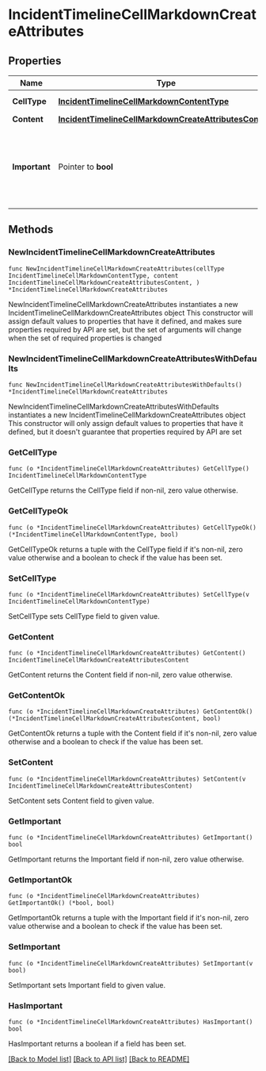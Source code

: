 # IncidentTimelineCellMarkdownCreateAttributes

## Properties

Name | Type | Description | Notes
------------ | ------------- | ------------- | -------------
**CellType** | [**IncidentTimelineCellMarkdownContentType**](IncidentTimelineCellMarkdownContentType.md) |  | [default to "markdown"]
**Content** | [**IncidentTimelineCellMarkdownCreateAttributesContent**](IncidentTimelineCellMarkdownCreateAttributes_content.md) |  | 
**Important** | Pointer to **bool** | A flag indicating whether the timeline cell is important and should be highlighted. | [optional] [default to false]

## Methods

### NewIncidentTimelineCellMarkdownCreateAttributes

`func NewIncidentTimelineCellMarkdownCreateAttributes(cellType IncidentTimelineCellMarkdownContentType, content IncidentTimelineCellMarkdownCreateAttributesContent, ) *IncidentTimelineCellMarkdownCreateAttributes`

NewIncidentTimelineCellMarkdownCreateAttributes instantiates a new IncidentTimelineCellMarkdownCreateAttributes object
This constructor will assign default values to properties that have it defined,
and makes sure properties required by API are set, but the set of arguments
will change when the set of required properties is changed

### NewIncidentTimelineCellMarkdownCreateAttributesWithDefaults

`func NewIncidentTimelineCellMarkdownCreateAttributesWithDefaults() *IncidentTimelineCellMarkdownCreateAttributes`

NewIncidentTimelineCellMarkdownCreateAttributesWithDefaults instantiates a new IncidentTimelineCellMarkdownCreateAttributes object
This constructor will only assign default values to properties that have it defined,
but it doesn't guarantee that properties required by API are set

### GetCellType

`func (o *IncidentTimelineCellMarkdownCreateAttributes) GetCellType() IncidentTimelineCellMarkdownContentType`

GetCellType returns the CellType field if non-nil, zero value otherwise.

### GetCellTypeOk

`func (o *IncidentTimelineCellMarkdownCreateAttributes) GetCellTypeOk() (*IncidentTimelineCellMarkdownContentType, bool)`

GetCellTypeOk returns a tuple with the CellType field if it's non-nil, zero value otherwise
and a boolean to check if the value has been set.

### SetCellType

`func (o *IncidentTimelineCellMarkdownCreateAttributes) SetCellType(v IncidentTimelineCellMarkdownContentType)`

SetCellType sets CellType field to given value.


### GetContent

`func (o *IncidentTimelineCellMarkdownCreateAttributes) GetContent() IncidentTimelineCellMarkdownCreateAttributesContent`

GetContent returns the Content field if non-nil, zero value otherwise.

### GetContentOk

`func (o *IncidentTimelineCellMarkdownCreateAttributes) GetContentOk() (*IncidentTimelineCellMarkdownCreateAttributesContent, bool)`

GetContentOk returns a tuple with the Content field if it's non-nil, zero value otherwise
and a boolean to check if the value has been set.

### SetContent

`func (o *IncidentTimelineCellMarkdownCreateAttributes) SetContent(v IncidentTimelineCellMarkdownCreateAttributesContent)`

SetContent sets Content field to given value.


### GetImportant

`func (o *IncidentTimelineCellMarkdownCreateAttributes) GetImportant() bool`

GetImportant returns the Important field if non-nil, zero value otherwise.

### GetImportantOk

`func (o *IncidentTimelineCellMarkdownCreateAttributes) GetImportantOk() (*bool, bool)`

GetImportantOk returns a tuple with the Important field if it's non-nil, zero value otherwise
and a boolean to check if the value has been set.

### SetImportant

`func (o *IncidentTimelineCellMarkdownCreateAttributes) SetImportant(v bool)`

SetImportant sets Important field to given value.

### HasImportant

`func (o *IncidentTimelineCellMarkdownCreateAttributes) HasImportant() bool`

HasImportant returns a boolean if a field has been set.


[[Back to Model list]](../README.md#documentation-for-models) [[Back to API list]](../README.md#documentation-for-api-endpoints) [[Back to README]](../README.md)


